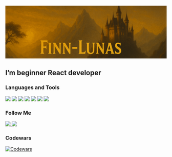 ![Header](https://github.com/Finn-Lunas/Finn-Lunas/blob/main/assets/newBaner.png)

## I’m beginner React developer

### Languages and Tools

<p align="left">
<img src="https://img.shields.io/badge/JavaScript-010409?style=for-the-badge&logo=javascript&logoColor=F7DF1E" height="35">
<img src="https://img.shields.io/badge/React-010409?style=for-the-badge&logo=react&logoColor=61DAFB" height="35">
<img src="https://img.shields.io/badge/Node.js-010409?style=for-the-badge&logo=nodedotjs&logoColor=339933" height="35">
<img src="https://img.shields.io/badge/Express-010409?style=for-the-badge&logo=express&logoColor=ffffff" height="35">
<img src="https://img.shields.io/badge/MongoDB-010409?style=for-the-badge&logo=mongodb&logoColor=47A248" height="35">
<img src="https://img.shields.io/badge/MySQL-010409?style=for-the-badge&logo=mysql&logoColor=4479A1" height="35">
<img src="https://img.shields.io/badge/Git-010409?style=for-the-badge&logo=git&logoColor=F05032" height="35">
</p>

### Follow Me

<p align="left">
  <a href="https://t.me/lunasfrance" target="_blank">
    <img src="https://img.shields.io/badge/Telegram-010409?style=for-the-badge&logo=telegram&logoColor=2CA5E0" height="35"/>
  </a>
  <a href="https://www.instagram.com/stysys_zhudys/" target="_blank">
    <img src="https://img.shields.io/badge/Instagram-010409?style=for-the-badge&logo=instagram&logoColor=E4405F" height="35"/>
  </a>
</p>

### Codewars

[![Codewars](https://www.codewars.com/users/Finn-Lunas/badges/large)](https://www.codewars.com/users/Finn-Lunas)
